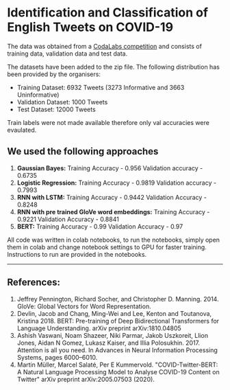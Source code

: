# Identification and Classification of English Tweets on COVID-19

The data was obtained from a [CodaLabs competition](https://competitions.codalab.org/competitions/25845) and consists of training data, validation data and test data. 

The datasets have been added to the zip file. 
The following distribution has been provided by the organisers:
- Training Dataset: 6932 Tweets (3273 Informative and 3663 Uninformative)
- Validation Dataset: 1000 Tweets
- Test Dataset: 12000 Tweets 

Train labels were not made available therefore only val accuracies were evaulated. 

## We used the following approaches 

1. **Gaussian Bayes:**
	Training Accuracy - 0.956	Validation accuracy - 0.6735
2. **Logistic Regression:**
Training Accuracy - 0.9819	Validation accuracy - 0.7993
3. **RNN with LSTM:**
Training Accuracy - 0.9442 	Validation Accuracy - 0.8248
4. **RNN with pre trained GloVe word embeddings:**
Training Accuracy - 0.9221	Validation Accuracy - 0.8841
5. **BERT:**
Training Accuracy - 0.99	Validation Accuracy - 0.97

All code was written in colab notebooks, to run the notebooks, simply open them in colab and change notebook settings to GPU for faster training. 
Instructions to run are provided in the notebooks. 

---

## References:
1. Jeffrey Pennington, Richard Socher, and Christopher D. Manning. 2014. GloVe: Global Vectors for Word Representation.
2. Devlin, Jacob and Chang, Ming-Wei and Lee, Kenton and Toutanova, Kristina 2018. BERT: Pre-training of Deep Bidirectional Transformers for Language Understanding. arXiv preprint arXiv:1810.04805
3. Ashish Vaswani, Noam Shazeer, Niki Parmar, Jakob Uszkoreit, Llion Jones, Aidan N Gomez, Lukasz Kaiser, and Illia Polosukhin. 2017. Attention is all you need. In Advances in Neural Information Processing Systems, pages 6000–6010.
4. Martin Müller, Marcel Salaté, Per E Kummervold. "COVID-Twitter-BERT: A Natural Language Processing Model to Analyse COVID-19 Content on Twitter" arXiv preprint arXiv:2005.07503 (2020).


